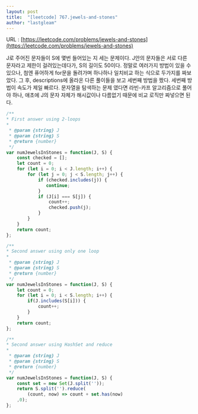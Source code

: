 ```yaml
---
layout: post
title:  "[leetcode] 767.jewels-and-stones"
author: "lastgleam"
---
```

URL : [https://leetcode.com/problems/jewels-and-stones](https://leetcode.com/problems/jewels-and-stones)

J로 주어진 문자들이 S에 몇번 들어있는 지 세는 문제이다.
J안의 문자들은 서로 다른 문자라고 제한이 걸려있는데다가, S의 길이도 50이다.
정말로 여러가지 방법이 있을 수 있으나, 첨엔 퓨어하게 for문을 돌려가며 하나하나 일치비교 하는 식으로 두가지를 짜보았다.
그 후, descriptions에 올라온 다른 풀이들을 보고 세번째 방법을 짰다.
세번째 방법이 속도가 제일 빠르다.
문자열을 탐색하는 문제 였다면 라빈-카프 알고리즘으로 풀어야 하나, 애초에 J의 문자 자체가 해시값이나 다름없기 때문에 비교 로직만 짜넣으면 된다.


```javascript
/**
* First answer using 2-loops
* 
 * @param {string} J
 * @param {string} S
 * @return {number}
 */
var numJewelsInStones = function(J, S) {
    const checked = [];
    let count = 0;
    for (let i = 0; i < J.length; i++) {
        for (let j = 0; j < S.length; j++) {
            if (checked.includes(j)) {
               continue; 
            }
            if (J[i] === S[j]) {
                count++;
                checked.push(j);
            }
        }
    }
    return count;
};

/**
* Second answer using only one loop
* 
 * @param {string} J
 * @param {string} S
 * @return {number}
 */
var numJewelsInStones = function(J, S) {
    let count = 0;
    for (let i = 0; i < S.length; i++) {
        if(J.includes(S[i])) {
            count++;
        }
    }
    return count;
};

/**
* Second answer using HashSet and reduce
* 
 * @param {string} J
 * @param {string} S
 * @return {number}
 */
var numJewelsInStones = function(J, S) {
    const set = new Set(J.split(''));
    return S.split('').reduce(
        (count, now) => count + set.has(now)
    ,0);
};
```
